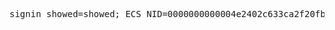 <pre>
signin_showed=showed; ECS_NID=0000000000004e2402c633ca2f20fb20637ff857df016436ed; Hm_lvt_dbdad24cd7b6d0a7e89812352209aabe=1450074682; Hm_lpvt_dbdad24cd7b6d0a7e89812352209aabe=1450075147; PIDDKC884856=2015121414390069942172; VPSDKC884856=1; FVTDKC884856=635857007428235398; LVTDKC884856=635857007428235398; VTSDKC884856=1; MSTSDKC884856=0; SIDDKC884856=c33e5a953f8747a58e889b36143290a5; HBCDKC884856=%7B%22Ticks%22%3A%22635857008244032632%22%2C%22haschat%22%3Afalse%2C%22vstatus%22%3A1%2C%22startkind%22%3A1%2C%22lroid%22%3A%22%22%2C%22oname%22%3A%22%22%2C%22Result%22%3A%22%22%2C%22cos%22%3A%22%22%2C%22pc%22%3A%22b872646fed77441daf7f92991680c96e%22%7D
</pre>